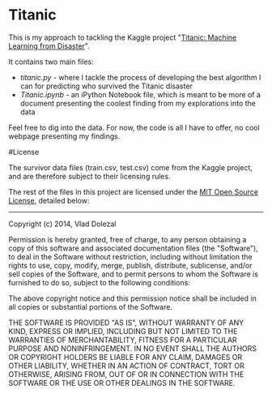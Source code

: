 Titanic
=======

This is my approach to tackling the Kaggle project "[Titanic: Machine Learning from Disaster](https://www.kaggle.com/c/titanic-gettingStarted)".

It contains two main files:
- *titanic.py* - where I tackle the process of developing the best algorithm I can for predicting who survived the Titanic disaster
- *Titanic.ipynb* - an iPython Notebook file, which is meant to be more of a document presenting the coolest finding from my explorations into the data

Feel free to dig into the data. For now, the code is all I have to offer, no cool webpage presenting my findings.

#License

The survivor data files (train.csv, test.csv) come from the Kaggle project, and are therefore subject to their licensing rules.

The rest of the files in this project are licensed under the [MIT Open Source License](http://opensource.org/licenses/MIT), detailed below:

---

Copyright (c) 2014, Vlad Dolezal

Permission is hereby granted, free of charge, to any person obtaining a copy
of this software and associated documentation files (the "Software"), to deal
in the Software without restriction, including without limitation the rights
to use, copy, modify, merge, publish, distribute, sublicense, and/or sell
copies of the Software, and to permit persons to whom the Software is
furnished to do so, subject to the following conditions:

The above copyright notice and this permission notice shall be included in
all copies or substantial portions of the Software.

THE SOFTWARE IS PROVIDED "AS IS", WITHOUT WARRANTY OF ANY KIND, EXPRESS OR
IMPLIED, INCLUDING BUT NOT LIMITED TO THE WARRANTIES OF MERCHANTABILITY,
FITNESS FOR A PARTICULAR PURPOSE AND NONINFRINGEMENT. IN NO EVENT SHALL THE
AUTHORS OR COPYRIGHT HOLDERS BE LIABLE FOR ANY CLAIM, DAMAGES OR OTHER
LIABILITY, WHETHER IN AN ACTION OF CONTRACT, TORT OR OTHERWISE, ARISING FROM,
OUT OF OR IN CONNECTION WITH THE SOFTWARE OR THE USE OR OTHER DEALINGS IN
THE SOFTWARE.
